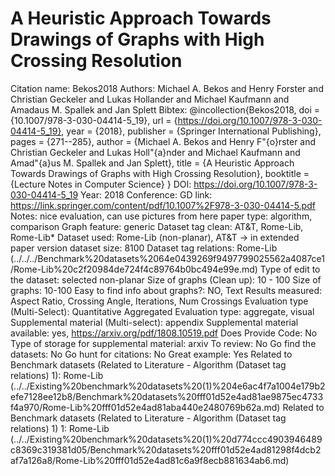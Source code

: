 # A Heuristic Approach Towards Drawings of Graphs with High Crossing Resolution

Citation name: Bekos2018
Authors: Michael A. Bekos and Henry Forster and Christian Geckeler and Lukas Hollander and Michael Kaufmann and Amadaus M. Spallek and Jan Splett
Bibtex: @incollection{Bekos2018,
doi = {10.1007/978-3-030-04414-5_19},
url = {https://doi.org/10.1007/978-3-030-04414-5_19},
year = {2018},
publisher = {Springer International Publishing},
pages = {271--285},
author = {Michael A. Bekos and Henry F\"{o}rster and Christian Geckeler and Lukas Holl\"{a}nder and Michael Kaufmann and Amad\"{a}us M. Spallek and Jan Splett},
title = {A Heuristic Approach Towards Drawings of Graphs with High Crossing Resolution},
booktitle = {Lecture Notes in Computer Science}
}
DOI: https://doi.org/10.1007/978-3-030-04414-5_19
Year: 2018
Conference: GD
link: https://link.springer.com/content/pdf/10.1007%2F978-3-030-04414-5.pdf
Notes: nice evaluation, can use pictures from here
paper type: algorithm, comparison
Graph feature: generic
Dataset tag clean: AT&T, Rome-Lib, Rome-Lib*
Dataset used: Rome-Lib (non-planar), AT&T → in extended paper version
dataset size: 8100
Dataset tag relations: Rome-Lib (../../../Benchmark%20datasets%2064e0439269f9497799025562a4087ce1/Rome-Lib%20c2f20984de724f4c89764b0bc494e99e.md)
Type of edit to the dataset: selected non-planar
Size of graphs (Clean up): 10 - 100
Size of graphs: 10-100
Easy to find info about graphs?: NO, Text
Results measured: Aspect Ratio, Crossing Angle, Iterations, Num Crossings
Evaluation type (Multi-Select): Quantitative Aggregated
Evaluation type: aggregate, visual
Supplemental material (Multi-select): appendix
Supplemental material available: yes, https://arxiv.org/pdf/1808.10519.pdf
Does Provide Code: No
Type of storage for supplemental material: arxiv
To review: No
Go find the datasets: No
Go hunt for citations: No
Great example: Yes
Related to Benchmark datasets (Related to Literature - Algorithm (Dataset tag relations) 1): Rome-Lib (../../Existing%20benchmark%20datasets%20(1)%204e6ac4f7a1004e179b2efe7128ee12b8/Benchmark%20datasets%20fff01d52e4ad81ae9875ec4733f4a970/Rome-Lib%20fff01d52e4ad81aba440e2480769b62a.md)
Related to Benchmark datasets (Related to Literature - Algorithm (Dataset tag relations) 1) 1: Rome-Lib (../../Existing%20benchmark%20datasets%20(1)%20d774ccc4903946489c8369c319381d05/Benchmark%20datasets%20fff01d52e4ad81298f4dcb2af7a126a8/Rome-Lib%20fff01d52e4ad81c6a9f8ecb881634ab6.md)